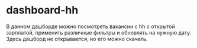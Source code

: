 # dashboard-hh
В данном дашборде можно посмотреть вакансии с hh с открытой зарплатой, применить различные фильтры и обновлять на нужную дату. Здесь дашборд не открывается, но его можно скачать. 
